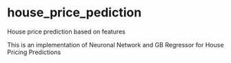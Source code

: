 # house_price_pediction
House price prediction based on features


This is an implementation of Neuronal Network and GB Regressor for House Pricing Predictions
